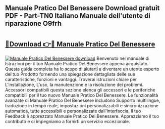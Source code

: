 ## Manuale Pratico Del Benessere Download gratuit PDF - Part-TN0 Italiano Manuale dell'utente di riparazione O9frh

# <h2><a href="http://dfgeg10.blite.top/?on=Manuale+Pratico+Del+Benessere">🔗Download 👉🔴 Manuale Pratico Del Benessere</a></h2>

[![Manuale Pratico Del Benessere download](https://i.imgur.com/lujVjoI.png)](http://dfgeg10.blite.top/?on=Manuale+Pratico+Del+Benessere)
Benvenuto nel manuale di Istruzioni per il tuo Manuale Pratico Del Benessere appena acquistato. Questa guida completa ha lo scopo di aiutarti a diventare un utente esperto del tuo Prodotto fornendo una spiegazione dettagliata delle sue caratteristiche, funzioni e vantaggi. Troverai istruzioni chiare per L'installazione, L'uso, la manutenzione e la risoluzione dei problemi. Accessori compatibili questa sezione elenca gli accessori e le periferiche compatibili per il tuo nuovo Manuale Pratico Del Benessere. Le funzionalità avanzate di Manuale Pratico Del Benessere includono Supporto multilingue, traduzione in tempo reale, impostazioni personalizzabili e sincronizzazione automatica, tutte accessibili e personalizzate dall'interfaccia. Il tuo Feedback è apprezzato Manuale Pratico Del Benessere. Apprezziamo il tuo contributo e ci impegniamo a fornirti un servizio eccezionale.
